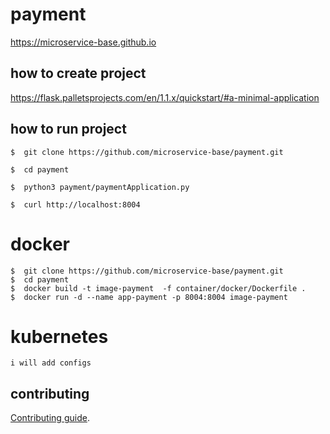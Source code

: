 # payment

 https://microservice-base.github.io


## how to create project

https://flask.palletsprojects.com/en/1.1.x/quickstart/#a-minimal-application


## how to run project

```
$  git clone https://github.com/microservice-base/payment.git

$  cd payment

$  python3 payment/paymentApplication.py

$  curl http://localhost:8004
```

# docker 
```docker
$  git clone https://github.com/microservice-base/payment.git
$  cd payment
$  docker build -t image-payment  -f container/docker/Dockerfile . 
$  docker run -d --name app-payment -p 8004:8004 image-payment
```
# kubernetes
```
i will add configs
```


## contributing

[Contributing guide](CONTRIBUTING.md).

